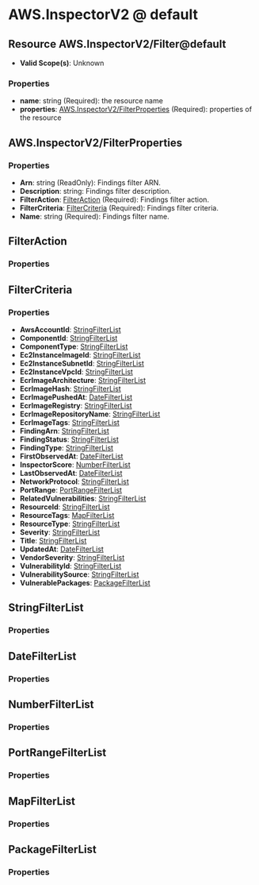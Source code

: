 # AWS.InspectorV2 @ default

## Resource AWS.InspectorV2/Filter@default
* **Valid Scope(s)**: Unknown
### Properties
* **name**: string (Required): the resource name
* **properties**: [AWS.InspectorV2/FilterProperties](#awsinspectorv2filterproperties) (Required): properties of the resource

## AWS.InspectorV2/FilterProperties
### Properties
* **Arn**: string (ReadOnly): Findings filter ARN.
* **Description**: string: Findings filter description.
* **FilterAction**: [FilterAction](#filteraction) (Required): Findings filter action.
* **FilterCriteria**: [FilterCriteria](#filtercriteria) (Required): Findings filter criteria.
* **Name**: string (Required): Findings filter name.

## FilterAction
### Properties

## FilterCriteria
### Properties
* **AwsAccountId**: [StringFilterList](#stringfilterlist)
* **ComponentId**: [StringFilterList](#stringfilterlist)
* **ComponentType**: [StringFilterList](#stringfilterlist)
* **Ec2InstanceImageId**: [StringFilterList](#stringfilterlist)
* **Ec2InstanceSubnetId**: [StringFilterList](#stringfilterlist)
* **Ec2InstanceVpcId**: [StringFilterList](#stringfilterlist)
* **EcrImageArchitecture**: [StringFilterList](#stringfilterlist)
* **EcrImageHash**: [StringFilterList](#stringfilterlist)
* **EcrImagePushedAt**: [DateFilterList](#datefilterlist)
* **EcrImageRegistry**: [StringFilterList](#stringfilterlist)
* **EcrImageRepositoryName**: [StringFilterList](#stringfilterlist)
* **EcrImageTags**: [StringFilterList](#stringfilterlist)
* **FindingArn**: [StringFilterList](#stringfilterlist)
* **FindingStatus**: [StringFilterList](#stringfilterlist)
* **FindingType**: [StringFilterList](#stringfilterlist)
* **FirstObservedAt**: [DateFilterList](#datefilterlist)
* **InspectorScore**: [NumberFilterList](#numberfilterlist)
* **LastObservedAt**: [DateFilterList](#datefilterlist)
* **NetworkProtocol**: [StringFilterList](#stringfilterlist)
* **PortRange**: [PortRangeFilterList](#portrangefilterlist)
* **RelatedVulnerabilities**: [StringFilterList](#stringfilterlist)
* **ResourceId**: [StringFilterList](#stringfilterlist)
* **ResourceTags**: [MapFilterList](#mapfilterlist)
* **ResourceType**: [StringFilterList](#stringfilterlist)
* **Severity**: [StringFilterList](#stringfilterlist)
* **Title**: [StringFilterList](#stringfilterlist)
* **UpdatedAt**: [DateFilterList](#datefilterlist)
* **VendorSeverity**: [StringFilterList](#stringfilterlist)
* **VulnerabilityId**: [StringFilterList](#stringfilterlist)
* **VulnerabilitySource**: [StringFilterList](#stringfilterlist)
* **VulnerablePackages**: [PackageFilterList](#packagefilterlist)

## StringFilterList
### Properties

## DateFilterList
### Properties

## NumberFilterList
### Properties

## PortRangeFilterList
### Properties

## MapFilterList
### Properties

## PackageFilterList
### Properties

